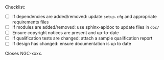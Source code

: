 <!-- Add a description of your change here -->

Checklist:

- [ ] If dependencies are added/removed: update ``setup.cfg`` and appropriate requirements files
- [ ] If modules are added/removed: use sphinx-apidoc to update files in ``doc/``
- [ ] Ensure copyright notices are present and up-to-date
- [ ] If qualification tests are changed: attach a sample qualification report
- [ ] If design has changed: ensure documentation is up to date

Closes NGC-xxxx.
